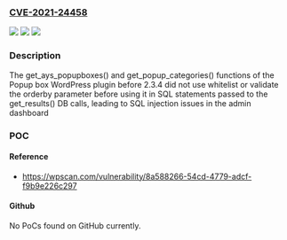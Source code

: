 ### [CVE-2021-24458](https://cve.mitre.org/cgi-bin/cvename.cgi?name=CVE-2021-24458)
![](https://img.shields.io/static/v1?label=Product&message=Popup%20box&color=blue)
![](https://img.shields.io/static/v1?label=Version&message=2.3.4%3C%202.3.4%20&color=brighgreen)
![](https://img.shields.io/static/v1?label=Vulnerability&message=CWE-89%20SQL%20Injection&color=brighgreen)

### Description

The get_ays_popupboxes() and get_popup_categories() functions of the Popup box WordPress plugin before 2.3.4 did not use whitelist or validate the orderby parameter before using it in SQL statements passed to the get_results() DB calls, leading to SQL injection issues in the admin dashboard

### POC

#### Reference
- https://wpscan.com/vulnerability/8a588266-54cd-4779-adcf-f9b9e226c297

#### Github
No PoCs found on GitHub currently.

